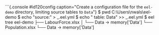 
```{.console #id120config caption="Create a configuration file for the `eel-demo` directory, limiting source tables to `Data`"}
$ pwd
C:\Users\nwals\eel-demo
$ echo "source:"        >  _.eel.yml
$ echo "  table: Data"  >> _.eel.yml
$ eel tree
eel-demo
├── LabourForce.xlsx
│   └── Data → memory['Data']
└── Population.xlsx
    └── Data → memory['Data']
```
